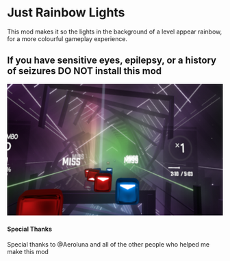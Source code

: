 # Just Rainbow Lights

This mod makes it so the lights in the background of a level appear rainbow, for a more colourful gameplay experience.

## If you have sensitive eyes, epilepsy, or a history of seizures **DO NOT** install this mod

![Preview](JustRainbowLights/Resources/Images/RainbowLighting.PNG "Preview")

#### Special Thanks

Special thanks to @Aeroluna and all of the other people who helped me make this mod
